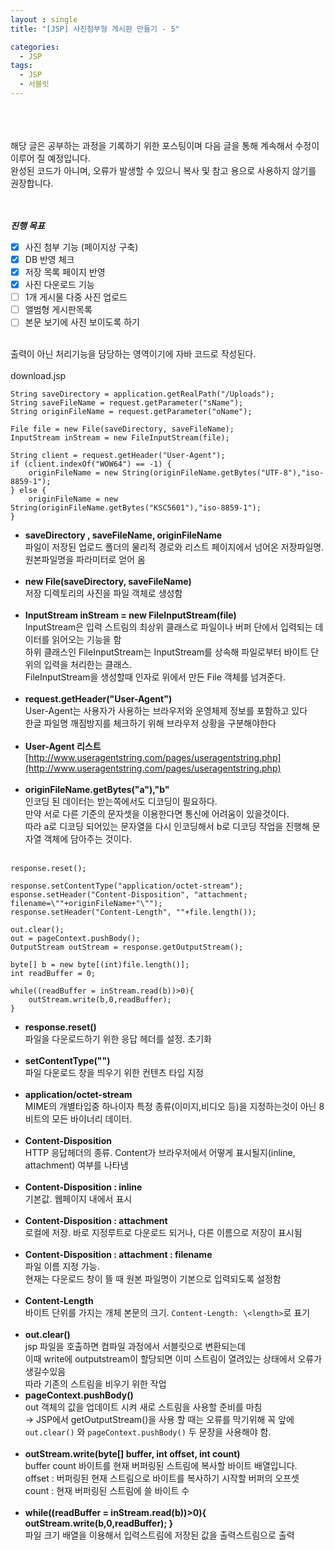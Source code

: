 ```yaml
---
layout : single
title: "[JSP] 사진첨부형 게시판 만들기 - 5"

categories:
  - JSP
tags:
  - JSP
  - 서블릿
---
```

<br><br><br>
해당 글은 공부하는 과정을 기록하기 위한 포스팅이며 다음 글을 통해 계속해서 수정이 이루어 질 예정입니다.<br>
완성된 코드가 아니며, 오류가 발생할 수 있으니 복사 및 참고 용으로 사용하지 않기를 권장합니다.<br><br><br>

***진행 목표***

 - [x] 사진 첨부 기능 (페이지상 구축)
 - [x] DB 반영 체크
 - [x] 저장 목록 페이지 반영
 - [x] 사진 다운로드 기능
 - [ ] 1개 게시물 다중 사진 업로드
 - [ ] 앨범형 게시판목록
 - [ ] 본문 보기에 사진 보이도록 하기

<br>출력이 아닌 처리기능을 담당하는 영역이기에 자바 코드로 작성된다.<br><br>
download.jsp
<br>
~~~
String saveDirectory = application.getRealPath("/Uploads");
String saveFileName = request.getParameter("sName");
String originFileName = request.getParameter("oName");

File file = new File(saveDirectory, saveFileName);
InputStream inStream = new FileInputStream(file);
	
String client = request.getHeader("User-Agent");
if (client.indexOf("WOW64") == -1) {
	originFileName = new String(originFileName.getBytes("UTF-8"),"iso-8859-1");
} else {
	originFileName = new String(originFileName.getBytes("KSC5601"),"iso-8859-1");
}
~~~

 - **saveDirectory , saveFileName, originFileName**<br>파일이 저장된 업로드 폴더의 물리적 경로와 리스트 페이지에서 넘어온 저장파일명.<br>원본파일명을 파라미터로 얻어 옴<br><br>
 - **new File(saveDirectory, saveFileName)**<br>저장 디렉토리의 사진을 파일 객체로 생성함<br><br>
 - **InputStream inStream = new FileInputStream(file)**<br>InputStream은 입력 스트림의 최상위 클래스로 파일이나 버퍼 단에서 입력되는 데이터를 읽어오는 기능을 함<br>하위 클래스인 FileInputStream는 InputStream를 상속해 파일로부터 바이트 단위의 입력을 처리한는 클래스.<br>FileInputStream을 생성할때 인자로 위에서 만든 File 객체를 넘겨준다.<br><br>
 - **request.getHeader("User-Agent")**<br>User-Agent는 사용자가 사용하는 브라우저와 운영체제 정보를 포함하고 있다<br>한글 파일명 깨짐방지를 체크하기 위해 브라우저 상황을 구분해야한다<br><br> 
 - **User-Agent 리스트**<br>[http://www.useragentstring.com/pages/useragentstring.php](http://www.useragentstring.com/pages/useragentstring.php)<br><br>
 - **originFileName.getBytes("a"),"b"**<br>인코딩 된 데이터는 받는쪽에서도 디코딩이 필요하다. <br>만약 서로 다른 기준의 문자셋을 이용한다면 통신에 어려움이 있을것이다. <br>따라 a로 디코딩 되어있는 문자열을 다시 인코딩해서 b로 디코딩 작업을 진행해 문자열 객체에 담아주는 것이다.<br><br>

~~~
response.reset();

response.setContentType("application/octet-stream");
esponse.setHeader("Content-Disposition", "attachment; filename=\""+originFileName+"\"");
response.setHeader("Content-Length", ""+file.length());
	
out.clear();
out = pageContext.pushBody();
OutputStream outStream = response.getOutputStream();
	
byte[] b = new byte[(int)file.length()];
int readBuffer = 0;
	
while((readBuffer = inStream.read(b))>0){
	outStream.write(b,0,readBuffer);
}
~~~

- **response.reset()**<br>파일을 다운로드하기 위한 응답 헤더를 설정. 초기화<br><br>
- **setContentType("")**<br>파일 다운로드 창을 띄우기 위한 컨텐츠 타입 지정<br><br>
- **application/octet-stream**<br>MIME의 개별타입중 하나이자 특정 종류(이미지,비디오 등)을 지정하는것이 아닌 8비트의 모든 바이너리 데이터.<br><br>
- **Content-Disposition**<br>HTTP 응답헤더의 종류. Content가 브라우저에서 어떻게 표시될지(inline, attachment) 여부를 나타냄<br><br>
- **Content-Disposition : inline**<br>기본값. 웹페이지 내에서 표시<br><br>
- **Content-Disposition : attachment**<br>로컬에 저장. 바로 지정루트로 다운로드 되거나, 다른 이름으로 저장이 표시됨<br><br>
- **Content-Disposition : attachment : filename**<br>파일 이름 지정 가능. <br>현재는 다운로드 창이 뜰 때 원본 파일명이 기본으로 입력되도록 설정함<br><br>
- **Content-Length**<br>바이트 단위를 가지는 개체 본문의 크기. `Content-Length: \<length>`로 표기 <br><br>
- **out.clear()**<br>jsp 파일을 호출하면 컴파일 과정에서 서블릿으로 변환되는데<br>이때 write에 outputstream이 할당되면 이미 스트림이 열려있는 상태에서 오류가 생길수있음<br>따라 기존의 스트림을 비우기 위한 작업
- **pageContext.pushBody()**<br>out 객체의 값을 업데이트 시켜 새로 스트림을 사용할 준비를 마침<br>
 → JSP에서 getOutputStream()을 사용 할 때는 오류를 막기위해 꼭 앞에 `out.clear()` 와 `pageContext.pushBody()` 두 문장을 사용해야 함.<br><br>
- **outStream.write(byte[] buffer, int offset, int count)**<br> buffer count 바이트를 현재 버퍼링된 스트림에 복사할 바이트 배열입니다.<br>offset : 버퍼링된 현재 스트림으로 바이트를 복사하기 시작할 버퍼의 오프셋<br>count : 현재 버퍼링된 스트림에 쓸 바이트 수<br> <br> 
- **while((readBuffer = inStream.read(b))>0){ outStream.write(b,0,readBuffer); }**<br> 파일 크기 배열을 이용해서 입력스트림에 저장된 값을 출력스트림으로 출력
